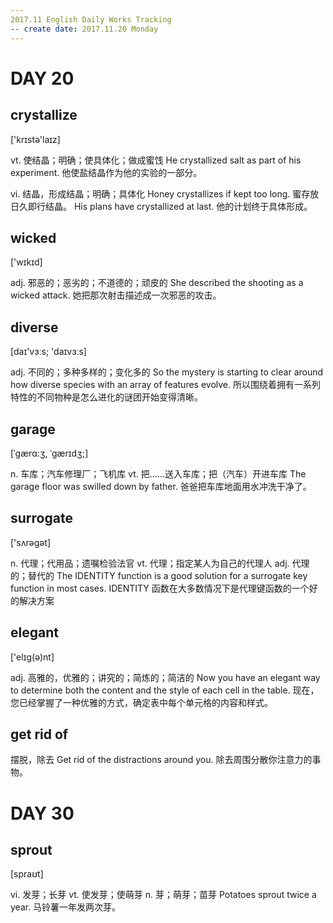 ```yaml
---
2017.11 English Daily Works Tracking 
-- create date: 2017.11.20 Monday
---
```


# DAY 20

## crystallize

['krɪstə'laɪz]

vt. 使结晶；明确；使具体化；做成蜜饯
He crystallized salt as part of his experiment.
他使盐结晶作为他的实验的一部分。

vi. 结晶，形成结晶；明确；具体化
Honey crystallizes if kept too long.
蜜存放日久即行结晶。
His plans have crystallized at last.
他的计划终于具体形成。

## wicked

['wɪkɪd]

adj. 邪恶的；恶劣的；不道德的；顽皮的
She described the shooting as a wicked attack. 
她把那次射击描述成一次邪恶的攻击。

## diverse

[daɪ'vɜːs; 'daɪvɜːs]

adj. 不同的；多种多样的；变化多的
So the mystery is starting to clear around how diverse species with an array of features evolve. 
所以围绕着拥有一系列特性的不同物种是怎么进化的谜团开始变得清晰。

## garage

[ˈgærɑ:ʒ, ˈgærɪdʒ;]

n. 车库；汽车修理厂；飞机库
vt. 把……送入车库；把（汽车）开进车库
The garage floor was swilled down by father. 
爸爸把车库地面用水冲洗干净了。

## surrogate

['sʌrəgət]

n. 代理；代用品；遗嘱检验法官
vt. 代理；指定某人为自己的代理人
adj. 代理的；替代的
The IDENTITY function is a good solution for a surrogate key function in most cases. 
IDENTITY 函数在大多数情况下是代理键函数的一个好的解决方案

## elegant

['elɪg(ə)nt]

adj. 高雅的，优雅的；讲究的；简炼的；简洁的
Now you have an elegant way to determine both the content and the style of each cell in the table.
现在，您已经掌握了一种优雅的方式，确定表中每个单元格的内容和样式。


##  get rid of 

摆脱，除去
Get rid of the distractions around you. 
除去周围分散你注意力的事物。



# DAY 30

## sprout

[spraʊt]

vi. 发芽；长芽
vt. 使发芽；使萌芽
n. 芽；萌芽；苗芽
Potatoes sprout twice a year.
马铃薯一年发两次芽。






